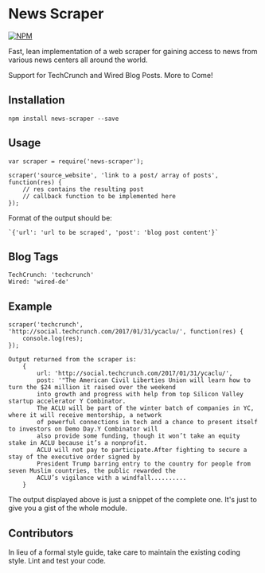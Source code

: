 News Scraper
=========
[![NPM](https://nodei.co/npm/news-scraper.png)](https://npmjs.org/package/news-scraper)

Fast, lean implementation of a web scraper for gaining access to news from various news centers all around the world.

Support for TechCrunch and Wired Blog Posts. More to Come!

## Installation

  `npm install news-scraper --save`

## Usage

    var scraper = require('news-scraper');

    scraper('source_website', 'link to a post/ array of posts', function(res) {
    	// res contains the resulting post
		// callback function to be implemented here
    });


Format of the output should be:

    `{'url': 'url to be scraped', 'post': 'blog post content'}`

## Blog Tags

    TechCrunch: 'techcrunch'
    Wired: 'wired-de'

## Example

	scraper('techcrunch', 'http://social.techcrunch.com/2017/01/31/ycaclu/', function(res) {
		console.log(res);
	});

	Output returned from the scraper is:
		{
			url: 'http://social.techcrunch.com/2017/01/31/ycaclu/',
    		post: '"The American Civil Liberties Union will learn how to turn the $24 million it raised over the weekend
    		into growth and progress with help from top Silicon Valley startup accelerator Y Combinator.
    		The ACLU will be part of the winter batch of companies in YC, where it will receive mentorship, a network
    		of powerful connections in tech and a chance to present itself to investors on Demo Day.Y Combinator will
    		also provide some funding, though it won’t take an equity stake in ACLU because it’s a nonprofit.
    		ACLU will not pay to participate.After fighting to secure a stay of the executive order signed by
    		President Trump barring entry to the country for people from seven Muslim countries, the public rewarded the
    		ACLU’s vigilance with a windfall..........
    	}

   The output displayed above is just a snippet of the complete one. It's just to give you a gist of the whole module.


## Contributors

In lieu of a formal style guide, take care to maintain the existing coding style. Lint and test your code.
